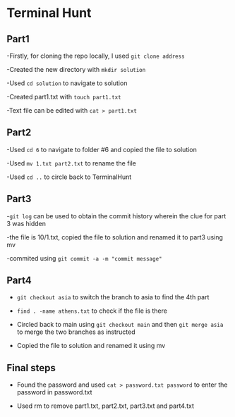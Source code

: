 # Terminal Hunt

## Part1
-Firstly, for cloning the repo locally, I used ```git clone address```

-Created the new directory with ```mkdir solution```
  
-Used ```cd solution``` to navigate to solution
  
-Created part1.txt with ```touch part1.txt```

-Text file can be edited with ```cat > part1.txt```


## Part2
-Used ```cd 6``` to navigate to folder #6 and copied the file to solution
  
-Used ```mv 1.txt part2.txt``` to rename the file
  
-Used ```cd ..``` to circle back to TerminalHunt

## Part3
-```git log``` can be used to obtain the commit history wherein the clue for part 3 was hidden
  
-the file is 10/1.txt, copied the file to solution and renamed it to part3 using mv
  
-commited using ```git commit -a -m "commit message"```


## Part4  
- ```git checkout asia``` to switch the branch to asia to find the 4th part
  
- ```find . -name athens.txt``` to check if the file is there
  
- Circled back to main using ```git checkout main``` and then ```git merge asia``` to merge the two branches as instructed
  
- Copied the file to solution and renamed it using mv


## Final steps  
- Found the password and used ```cat > password.txt password``` to enter the password in password.txt
  
- Used rm to remove part1.txt, part2.txt, part3.txt and part4.txt
  

